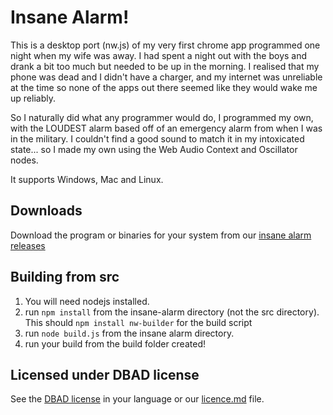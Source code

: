 # Insane Alarm!
This is a desktop port (nw.js) of my very first chrome app programmed one night when my wife was away. I had spent a night out with the boys and drank a bit too much but needed to be up in the morning. I realised that my phone was dead and I didn't have a charger, and my internet was unreliable at the time so none of the apps out there seemed like they would wake me up reliably.

So I naturally did what any programmer would do, I programmed my own, with the LOUDEST alarm based off of an emergency alarm from when I was in the military. I couldn't find a good sound to match it in my intoxicated state... so I made my own using the Web Audio Context and Oscillator nodes.

It supports Windows, Mac and Linux.

## Downloads
Download the program or binaries for your system from our [insane alarm releases](https://github.com/RIAEvangelist/insane-alarm/releases)

## Building from src
1. You will need nodejs installed.
2. run ` npm install ` from the insane-alarm directory (not the src directory). This should ` npm install nw-builder ` for the build script
3. run ` node build.js ` from the insane alarm directory.
4. run your build from the build folder created!

## Licensed under DBAD license
See the [DBAD license](https://github.com/philsturgeon/dbad) in your language or our [licence.md](https://github.com/RIAEvangelist/insane-alarm/blob/master/license.md) file.
